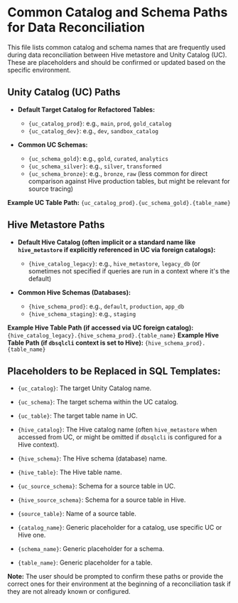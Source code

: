 # Common Catalog and Schema Paths for Data Reconciliation

This file lists common catalog and schema names that are frequently used during data reconciliation between Hive metastore and Unity Catalog (UC). These are placeholders and should be confirmed or updated based on the specific environment.

## Unity Catalog (UC) Paths

*   **Default Target Catalog for Refactored Tables:**
    *   `{uc_catalog_prod}`: e.g., `main`, `prod`, `gold_catalog`
    *   `{uc_catalog_dev}`: e.g., `dev`, `sandbox_catalog`

*   **Common UC Schemas:**
    *   `{uc_schema_gold}`: e.g., `gold`, `curated`, `analytics`
    *   `{uc_schema_silver}`: e.g., `silver`, `transformed`
    *   `{uc_schema_bronze}`: e.g., `bronze`, `raw` (less common for direct comparison against Hive production tables, but might be relevant for source tracing)

**Example UC Table Path:** `{uc_catalog_prod}.{uc_schema_gold}.{table_name}`

## Hive Metastore Paths

*   **Default Hive Catalog (often implicit or a standard name like `hive_metastore` if explicitly referenced in UC via foreign catalogs):**
    *   `{hive_catalog_legacy}`: e.g., `hive_metastore`, `legacy_db` (or sometimes not specified if queries are run in a context where it's the default)

*   **Common Hive Schemas (Databases):**
    *   `{hive_schema_prod}`: e.g., `default`, `production`, `app_db`
    *   `{hive_schema_staging}`: e.g., `staging`

**Example Hive Table Path (if accessed via UC foreign catalog):** `{hive_catalog_legacy}.{hive_schema_prod}.{table_name}`
**Example Hive Table Path (if `dbsqlcli` context is set to Hive):** `{hive_schema_prod}.{table_name}`

## Placeholders to be Replaced in SQL Templates:

*   `{uc_catalog}`: The target Unity Catalog name.
*   `{uc_schema}`: The target schema within the UC catalog.
*   `{uc_table}`: The target table name in UC.

*   `{hive_catalog}`: The Hive catalog name (often `hive_metastore` when accessed from UC, or might be omitted if `dbsqlcli` is configured for a Hive context).
*   `{hive_schema}`: The Hive schema (database) name.
*   `{hive_table}`: The Hive table name.

*   `{uc_source_schema}`: Schema for a source table in UC.
*   `{hive_source_schema}`: Schema for a source table in Hive.
*   `{source_table}`: Name of a source table.

*   `{catalog_name}`: Generic placeholder for a catalog, use specific UC or Hive one.
*   `{schema_name}`: Generic placeholder for a schema.
*   `{table_name}`: Generic placeholder for a table.


**Note:** The user should be prompted to confirm these paths or provide the correct ones for their environment at the beginning of a reconciliation task if they are not already known or configured.